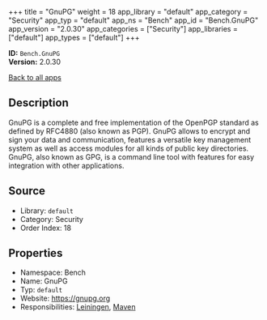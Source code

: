﻿+++
title = "GnuPG"
weight = 18
app_library = "default"
app_category = "Security"
app_typ = "default"
app_ns = "Bench"
app_id = "Bench.GnuPG"
app_version = "2.0.30"
app_categories = ["Security"]
app_libraries = ["default"]
app_types = ["default"]
+++

**ID:** `Bench.GnuPG`  
**Version:** 2.0.30  
<!--more-->

[Back to all apps](/apps/)

## Description
GnuPG is a complete and free implementation of the OpenPGP standard as defined by RFC4880 (also known as PGP).
GnuPG allows to encrypt and sign your data and communication, features a versatile key management system
as well as access modules for all kinds of public key directories.
GnuPG, also known as GPG, is a command line tool with features for easy integration with other applications.

## Source

* Library: `default`
* Category: Security
* Order Index: 18

## Properties

* Namespace: Bench
* Name: GnuPG
* Typ: `default`
* Website: <https://gnupg.org>
* Responsibilities: [Leiningen](/app/Bench.Leiningen), [Maven](/app/Bench.Maven)

